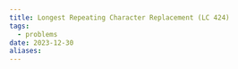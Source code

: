 ```yaml
---
title: Longest Repeating Character Replacement (LC 424)
tags:
  - problems
date: 2023-12-30
aliases:
---
```

